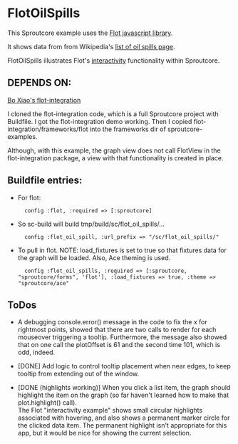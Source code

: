 FlotOilSpills
=================

This Sproutcore example uses the [Flot javascript library](http://code.google.com/p/flot/).

It shows data from from Wikipedia's [list of oil spills page](http://en.wikipedia.org/wiki/List_of_oil_spills).

FlotOilSpills illustrates Flot's [interactivity](http://people.iola.dk/olau/flot/examples/interacting.html) functionality within Sproutcore.

DEPENDS ON:
-----------

[Bo Xiao's flot-integration](http://github.com/imxiaobo/iamxiaobo/tree/master/flot-integration)

I cloned the flot-integration code, which is a full Sproutcore project
with Buildfile. I got the flot-integration demo working. Then I copied
flot-integration/frameworks/flot into the frameworks dir of sproutcore-examples.

Although, with this example, the graph view does not call FlotView in the flot-integration package, a view with that functionality is created in place.
    
Buildfile entries:
------------------
         
* For flot:
 
        config :flot, :required => [:sproutcore]

* So sc-build will build tmp/build/sc/flot_oil_spills/... 
     
        config :flot_oil_spill, :url_prefix => "/sc/flot_oil_spills/"
         
* To pull in flot.  NOTE: load_fixtures is set to true so that fixtures data for the graph will be loaded. Also, Ace theming is used.
                            
        config :flot_oil_spills, :required => [:sproutcore, "sproutcore/forms", 'flot'], :load_fixtures => true, :theme => "sproutcore/ace"


ToDos
-----

* A debugging console.error() message in the code to fix the x for rightmost points, showed that there are two calls to render for each mouseover triggering
  a tooltip. Furthermore, the message also showed that on one call the plotOffset is 61 and the second time 101, which is odd, indeed.

* [DONE] Add logic to control tooltip placement when near edges, to keep tooltip from extending out of the window.

* [DONE (highlights working)] When you click a list item, the graph should highlight the item on the graph (so far haven't learned how to make that plot.highlight() call).  
  The Flot "interactivity example" shows small circular highlights associated with hovering, and also shows a permanent marker circle for the
  clicked data item. The permanent highlight isn't appropriate for this app, but it would be nice for showing the current selection.



